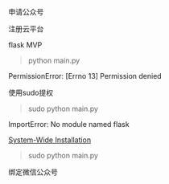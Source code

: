 申请公众号

注册云平台

flask MVP

> python main.py

PermissionError: [Errno 13] Permission denied

使用sudo提权

> sudo python main.py

ImportError: No module named flask

[System-Wide Installation](http://flask.pocoo.org/docs/0.10/installation/#system-wide-installation)

> sudo python main.py

绑定微信公众号

